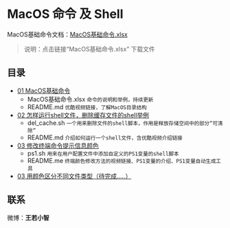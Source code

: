 # MacOS 命令 及 Shell

MacOS基础命令文档：[MacOS基础命令.xlsx](https://github.com/zimingwz/macos_command/raw/master/01_command_base/MacOS%E5%9F%BA%E7%A1%80%E5%91%BD%E4%BB%A4.xlsx)
> 说明：点击链接“MacOS基础命令.xlsx” 下载文件

## 目录
* [01 MacOS基础命令](https://github.com/zimingwz/macos_command/tree/master/01_command_base)
	* MacOS基础命令.xlsx `命令的说明和举例，持续更新`
	* README.md `优酷视频链接，了解MacOS目录结构`
* [02 怎样运行shell文件，删除缓存文件的shell举例](https://github.com/zimingwz/macos_command/tree/master/02_how_to_run_shell)
	* del_cache.sh `一个用来删除文件的shell脚本，作用是释放存储空间中的部分“可清除”`
	* README.md `介绍如何运行一个shell文件，含优酷视频介绍链接`
* [03 修改终端命令提示信息颜色](https://github.com/zimingwz/macos_command/tree/master/03_terminal_set_color_ps1)
	* ps1.sh `用来在用户配置文件中添加自定义的PS1变量的shell脚本`
	* README.me `终端颜色修改方法的视频链接、PS1变量的介绍、PS1变量自动生成工具`
* [03 用颜色区分不同文件类型（待完成.....）]()

## 联系
微博：**王若小智**
